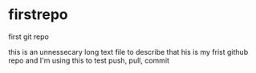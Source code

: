 # firstrepo
first git repo

this is an unnessecary long text file to describe that his is my frist github repo and I'm using this to test push, pull, commit

